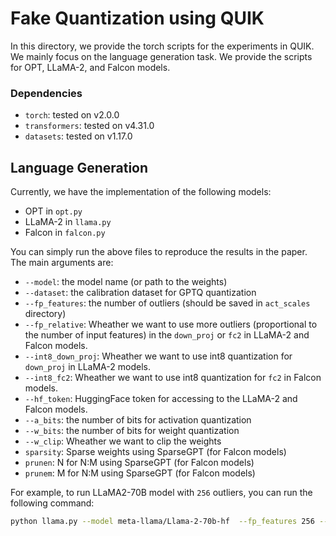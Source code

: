 # Fake Quantization using QUIK


In this directory, we provide the torch scripts for the experiments in QUIK. We mainly focus on the language generation task. We provide the scripts for OPT, LLaMA-2, and Falcon models. 

### Dependencies

- `torch`: tested on v2.0.0
- `transformers`: tested on v4.31.0
- `datasets`: tested on v1.17.0


## Language Generation

Currently, we have the implementation of the following models:
- OPT in `opt.py`
- LLaMA-2 in `llama.py`
- Falcon in `falcon.py`

You can simply run the above files to reproduce the results in the paper. The main arguments are:

- `--model`: the model name (or path to the weights)
- `--dataset`: the calibration dataset for GPTQ quantization
- `--fp_features`: the number of outliers (should be saved in `act_scales` directory)
- `--fp_relative`: Wheather we want to use more outliers (proportional to the number of input features) in the `down_proj` or `fc2` in LLaMA-2 and Falcon models.
- `--int8_down_proj`: Wheather we want to use int8 quantization for `down_proj`  in LLaMA-2 models.
- `--int8_fc2`: Wheather we want to use int8 quantization for `fc2`  in Falcon models.
- `--hf_token`: HuggingFace token for accessing to the LLaMA-2 and Falcon models.
- `--a_bits`: the number of bits for activation quantization
- `--w_bits`: the number of bits for weight quantization
- `--w_clip`: Wheather we want to clip the weights
- `sparsity`: Sparse weights using SparseGPT (for Falcon models)
- `prunen`: N for N:M using SparseGPT (for Falcon models)
- `prunem`: M for N:M using SparseGPT (for Falcon models)

For example, to run LLaMA2-70B model with `256` outliers, you can run the following command:

```bash
python llama.py --model meta-llama/Llama-2-70b-hf  --fp_features 256 --fp_relative --a_bits 4 --w_bits 4 --w_clip --hf_token <your_hf_token>
```